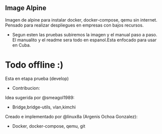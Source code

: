 ## Image Alpine

Imagen de alpine para instalar docker, docker-compose, qemu sin internet. Pensado para realizar despliegues en empresas con bajos recursos.

* Segun esten las pruebas subiremos la imagen y el manual paso a paso. El manualito y el readme sera todo en espanol.Esta enfocado para usar en Cuba.

# Todo offline :)

Esta en etapa prueba (develop)

* Contribucion:

Idea sugerida por @smeagol1989:
  - Bridge,bridge-utils, vlan,kimchi

Creado e implementado por @linux8a (Argenis Ochoa Gonzalez):
  - Docker, docker-compose, qemu, git

